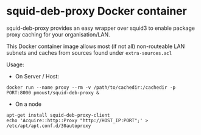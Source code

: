 squid-deb-proxy Docker container
================================

squid-deb-proxy provides an easy wrapper over squid3 to enable package proxy caching for your organisation/LAN.

This Docker container image allows most (if not all) non-routeable LAN subnets and caches from sources found under `extra-sources.acl`

Usage:

* On Server / Host:

`docker run --name proxy --rm -v /path/to/cachedir:/cachedir -p PORT:8000 pmoust/squid-deb-proxy &`

* On a node

```
apt-get install squid-deb-proxy-client
echo 'Acquire::http::Proxy "http://HOST_IP:PORT";' > /etc/apt/apt.conf.d/30autoproxy
```
